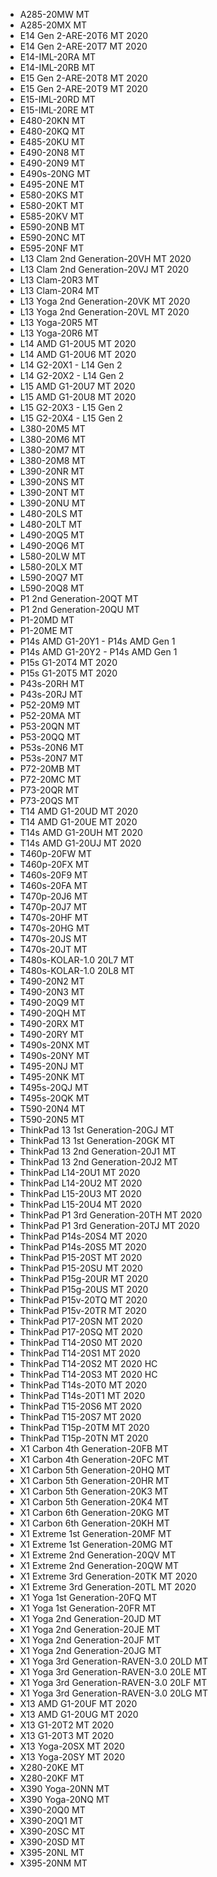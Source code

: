 - A285-20MW MT
- A285-20MX MT
- E14 Gen 2-ARE-20T6 MT 2020
- E14 Gen 2-ARE-20T7 MT 2020
- E14-IML-20RA MT
- E14-IML-20RB MT
- E15 Gen 2-ARE-20T8 MT 2020
- E15 Gen 2-ARE-20T9 MT 2020
- E15-IML-20RD MT
- E15-IML-20RE MT
- E480-20KN MT
- E480-20KQ MT
- E485-20KU MT
- E490-20N8 MT
- E490-20N9 MT
- E490s-20NG MT
- E495-20NE MT
- E580-20KS MT
- E580-20KT MT
- E585-20KV MT
- E590-20NB MT
- E590-20NC MT
- E595-20NF MT
- L13 Clam 2nd Generation-20VH MT 2020
- L13 Clam 2nd Generation-20VJ MT 2020
- L13 Clam-20R3 MT
- L13 Clam-20R4 MT
- L13 Yoga 2nd Generation-20VK MT 2020
- L13 Yoga 2nd Generation-20VL MT 2020
- L13 Yoga-20R5 MT
- L13 Yoga-20R6 MT
- L14 AMD G1-20U5 MT 2020
- L14 AMD G1-20U6 MT 2020
- L14 G2-20X1 - L14 Gen 2
- L14 G2-20X2 - L14 Gen 2
- L15 AMD G1-20U7 MT 2020
- L15 AMD G1-20U8 MT 2020
- L15 G2-20X3 - L15 Gen 2
- L15 G2-20X4 - L15 Gen 2
- L380-20M5 MT
- L380-20M6 MT
- L380-20M7 MT
- L380-20M8 MT
- L390-20NR MT
- L390-20NS MT
- L390-20NT MT
- L390-20NU MT
- L480-20LS MT
- L480-20LT MT
- L490-20Q5 MT
- L490-20Q6 MT
- L580-20LW MT
- L580-20LX MT
- L590-20Q7 MT
- L590-20Q8 MT
- P1 2nd Generation-20QT MT
- P1 2nd Generation-20QU MT
- P1-20MD MT
- P1-20ME MT
- P14s AMD G1-20Y1 - P14s AMD Gen 1
- P14s AMD G1-20Y2 - P14s AMD Gen 1
- P15s G1-20T4 MT 2020
- P15s G1-20T5 MT 2020
- P43s-20RH MT
- P43s-20RJ MT
- P52-20M9 MT
- P52-20MA MT
- P53-20QN MT
- P53-20QQ MT
- P53s-20N6 MT
- P53s-20N7 MT
- P72-20MB MT
- P72-20MC MT
- P73-20QR MT
- P73-20QS MT
- T14 AMD G1-20UD MT 2020
- T14 AMD G1-20UE MT 2020
- T14s AMD G1-20UH MT 2020
- T14s AMD G1-20UJ MT 2020
- T460p-20FW MT
- T460p-20FX MT
- T460s-20F9 MT
- T460s-20FA MT
- T470p-20J6 MT
- T470p-20J7 MT
- T470s-20HF MT
- T470s-20HG MT
- T470s-20JS MT
- T470s-20JT MT
- T480s-KOLAR-1.0 20L7 MT
- T480s-KOLAR-1.0 20L8 MT
- T490-20N2 MT
- T490-20N3 MT
- T490-20Q9 MT
- T490-20QH MT
- T490-20RX MT
- T490-20RY MT
- T490s-20NX MT
- T490s-20NY MT
- T495-20NJ MT
- T495-20NK MT
- T495s-20QJ MT
- T495s-20QK MT
- T590-20N4 MT
- T590-20N5 MT
- ThinkPad 13 1st Generation-20GJ MT
- ThinkPad 13 1st Generation-20GK MT
- ThinkPad 13 2nd Generation-20J1 MT
- ThinkPad 13 2nd Generation-20J2 MT
- ThinkPad L14-20U1 MT 2020
- ThinkPad L14-20U2 MT 2020
- ThinkPad L15-20U3 MT 2020
- ThinkPad L15-20U4 MT 2020
- ThinkPad P1 3rd Generation-20TH MT 2020
- ThinkPad P1 3rd Generation-20TJ MT 2020
- ThinkPad P14s-20S4 MT 2020
- ThinkPad P14s-20S5 MT 2020
- ThinkPad P15-20ST MT 2020
- ThinkPad P15-20SU MT 2020
- ThinkPad P15g-20UR MT 2020
- ThinkPad P15g-20US MT 2020
- ThinkPad P15v-20TQ MT 2020
- ThinkPad P15v-20TR MT 2020
- ThinkPad P17-20SN MT 2020
- ThinkPad P17-20SQ MT 2020
- ThinkPad T14-20S0 MT 2020
- ThinkPad T14-20S1 MT 2020
- ThinkPad T14-20S2 MT 2020 HC
- ThinkPad T14-20S3 MT 2020 HC
- ThinkPad T14s-20T0 MT 2020
- ThinkPad T14s-20T1 MT 2020
- ThinkPad T15-20S6 MT 2020
- ThinkPad T15-20S7 MT 2020
- ThinkPad T15p-20TM MT 2020
- ThinkPad T15p-20TN MT 2020
- X1 Carbon 4th Generation-20FB MT
- X1 Carbon 4th Generation-20FC MT
- X1 Carbon 5th Generation-20HQ MT
- X1 Carbon 5th Generation-20HR MT
- X1 Carbon 5th Generation-20K3 MT
- X1 Carbon 5th Generation-20K4 MT
- X1 Carbon 6th Generation-20KG MT
- X1 Carbon 6th Generation-20KH MT
- X1 Extreme 1st Generation-20MF MT
- X1 Extreme 1st Generation-20MG MT
- X1 Extreme 2nd Generation-20QV MT
- X1 Extreme 2nd Generation-20QW MT
- X1 Extreme 3rd Generation-20TK MT 2020
- X1 Extreme 3rd Generation-20TL MT 2020
- X1 Yoga 1st Generation-20FQ MT
- X1 Yoga 1st Generation-20FR MT
- X1 Yoga 2nd Generation-20JD MT
- X1 Yoga 2nd Generation-20JE MT
- X1 Yoga 2nd Generation-20JF MT
- X1 Yoga 2nd Generation-20JG MT
- X1 Yoga 3rd Generation-RAVEN-3.0 20LD MT
- X1 Yoga 3rd Generation-RAVEN-3.0 20LE MT
- X1 Yoga 3rd Generation-RAVEN-3.0 20LF MT
- X1 Yoga 3rd Generation-RAVEN-3.0 20LG MT
- X13 AMD G1-20UF MT 2020
- X13 AMD G1-20UG MT 2020
- X13 G1-20T2 MT 2020
- X13 G1-20T3 MT 2020
- X13 Yoga-20SX MT 2020
- X13 Yoga-20SY MT 2020
- X280-20KE MT
- X280-20KF MT
- X390 Yoga-20NN MT
- X390 Yoga-20NQ MT
- X390-20Q0 MT
- X390-20Q1 MT
- X390-20SC MT
- X390-20SD MT
- X395-20NL MT
- X395-20NM MT